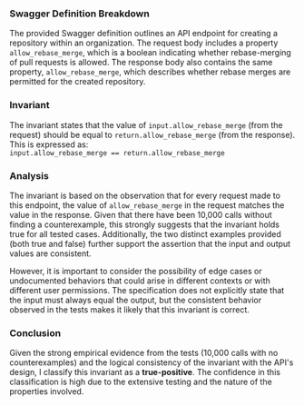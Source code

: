 ### Swagger Definition Breakdown
The provided Swagger definition outlines an API endpoint for creating a repository within an organization. The request body includes a property `allow_rebase_merge`, which is a boolean indicating whether rebase-merging of pull requests is allowed. The response body also contains the same property, `allow_rebase_merge`, which describes whether rebase merges are permitted for the created repository.

### Invariant
The invariant states that the value of `input.allow_rebase_merge` (from the request) should be equal to `return.allow_rebase_merge` (from the response). This is expressed as:  
`input.allow_rebase_merge == return.allow_rebase_merge`

### Analysis
The invariant is based on the observation that for every request made to this endpoint, the value of `allow_rebase_merge` in the request matches the value in the response. Given that there have been 10,000 calls without finding a counterexample, this strongly suggests that the invariant holds true for all tested cases. Additionally, the two distinct examples provided (both true and false) further support the assertion that the input and output values are consistent.

However, it is important to consider the possibility of edge cases or undocumented behaviors that could arise in different contexts or with different user permissions. The specification does not explicitly state that the input must always equal the output, but the consistent behavior observed in the tests makes it likely that this invariant is correct.

### Conclusion
Given the strong empirical evidence from the tests (10,000 calls with no counterexamples) and the logical consistency of the invariant with the API's design, I classify this invariant as a **true-positive**. The confidence in this classification is high due to the extensive testing and the nature of the properties involved.
